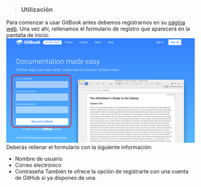 > ### Utilización 
Para comenzar a usar GitBook antes debemos registrarnos en su [página web](www.gitbook.org).
Una vez ahí, rellenamos el formulario de registro que aparecerá en la pantalla de inicio:
![](../../imagenes/gitbook/registro-git-book.png)
Deberás rellenar el formulario con la siguiente información:
* Nombre de usuario
* Correo electrónico
* Contraseña
También te ofrece la opción de registrarte con una cuenta de GitHub si ya dispones de una.
